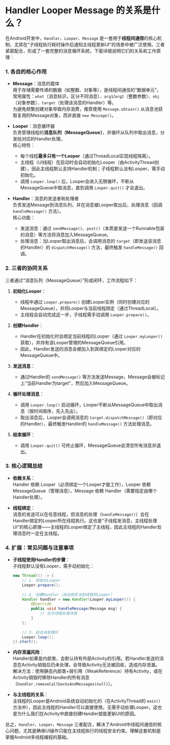 # Handler Looper Message 的关系是什么？

在Android开发中，`Handler`、`Looper`、`Message` 是一套用于**线程间通信**的核心机制，尤其在“子线程执行耗时操作后通知主线程更新UI”的场景中被广泛使用。三者紧密配合，形成了一套完整的消息循环系统，下面详细说明它们的关系和工作原理：


### 1. 各自的核心作用
- **Message**：消息的载体  
  用于存储需要传递的数据（如整数、对象等），是线程间通信的“数据单元”。  
  常用属性：`what`（消息标识，区分不同消息）、`arg1`/`arg2`（整数参数）、`obj`（对象参数）、`target`（处理该消息的Handler）等。  
  为避免频繁创建对象导致内存浪费，推荐使用 `Message.obtain()` 从消息池获取复用的Message对象，而非直接 `new Message()`。


- **Looper**：消息循环器  
  负责管理线程的**消息队列（MessageQueue）**，并循环从队列中取出消息，分发给对应的Handler处理。  
  核心特性：  
  - 每个线程**最多只有一个Looper**（通过ThreadLocal实现线程隔离）。  
  - 主线程（UI线程）在启动时会自动初始化Looper（由ActivityThread创建），因此主线程默认支持Handler机制；子线程默认没有Looper，需手动初始化。  
  - 调用 `Looper.loop()` 后，Looper会进入无限循环，不断从MessageQueue中取消息，直到调用 `Looper.quit()` 才会退出。


- **Handler**：消息的发送者和处理者  
  负责发送Message到消息队列，并在消息被Looper取出后，处理消息（回调 `handleMessage()` 方法）。  
  核心功能：  
  - 发送消息：通过 `sendMessage()`、`post()`（本质是发送一个Runnable包装的消息）等方法将消息加入MessageQueue。  
  - 处理消息：当Looper取出消息后，会调用消息的 `target`（即发送该消息的Handler）的 `dispatchMessage()` 方法，最终触发 `handleMessage()` 回调。  


### 2. 三者的协同关系
三者通过“消息队列（MessageQueue）”形成闭环，工作流程如下：  
1. **初始化Looper**：  
   - 线程中通过 `Looper.prepare()` 创建Looper实例（同时创建对应的MessageQueue），并将Looper与当前线程绑定（通过ThreadLocal）。  
   - 主线程会自动完成这一步，子线程需手动调用 `Looper.prepare()`。  

2. **创建Handler**：  
   - Handler在初始化时会绑定当前线程的Looper（通过 `Looper.myLooper()` 获取），并持有该Looper管理的MessageQueue引用。  
   - 因此，Handler发送的消息会被加入到其绑定的Looper对应的MessageQueue中。  

3. **发送消息**：  
   - 通过Handler的 `sendMessage()` 等方法发送Message，Message会被标记上“当前Handler为target”，然后加入MessageQueue。  

4. **循环处理消息**：  
   - 调用 `Looper.loop()` 启动循环，Looper不断从MessageQueue中取出消息（按时间顺序，先入先出）。  
   - 取出消息后，Looper会调用消息的 `target.dispatchMessage()`（即对应的Handler），最终触发Handler的 `handleMessage()` 方法处理消息。  

5. **结束循环**：  
   - 调用 `Looper.quit()` 可终止循环，MessageQueue会清空所有消息并退出。  


### 3. 核心逻辑总结
- **依赖关系**：  
  Handler 依赖 Looper（必须绑定一个Looper才能工作），Looper 依赖 MessageQueue（管理消息），Message 依赖 Handler（需要指定由哪个Handler处理）。  

- **线程绑定**：  
  消息的发送可以在任意线程，但消息的处理（`handleMessage()`）会在Handler绑定的Looper所在线程执行。这也是“子线程发消息，主线程处理UI”的核心原理——主线程的Looper绑定了主线程，因此主线程的Handler处理消息时一定在主线程。  


### 4. 扩展：常见问题与注意事项
- **子线程使用Handler的步骤**：  
  子线程默认没有Looper，需手动初始化：  
  ```java
  new Thread(() -> {
      // 1. 初始化Looper
      Looper.prepare();
      
      // 2. 创建Handler（自动绑定当前线程的Looper）
      Handler handler = new Handler(Looper.myLooper()) {
          @Override
          public void handleMessage(Message msg) {
              // 在子线程处理消息
          }
      };
      
      // 3. 启动消息循环
      Looper.loop();
  }).start();
  ```

- **内存泄漏风险**：  
  Handler如果是内部类，会默认持有外部Activity的引用。若Handler发送的消息在Activity销毁后仍未处理，会导致Activity无法被回收，造成内存泄漏。  
  解决方法：使用静态内部类+弱引用（WeakReference）持有Activity，或在Activity销毁时移除Handler的所有消息（`handler.removeCallbacksAndMessages(null)`）。

- **与主线程的关系**：  
  主线程的Looper是Android系统自动初始化的（在ActivityThread的 `main()` 方法中），因此主线程的Handler可以直接使用，无需手动处理Looper。这也是为什么我们在Activity中直接创建Handler就能更新UI的原因。


总之，`Handler`、`Looper`、`Message` 三者配合，解决了Android中线程间通信的核心问题，尤其是确保UI操作只能在主线程执行的线程安全约束。理解这套机制是掌握Android多线程编程的基础。